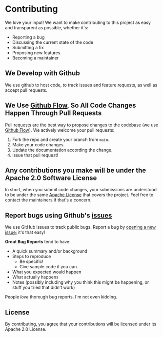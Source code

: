 # Contributing 
We love your input! We want to make contributing to this project as easy and transparent as possible, whether it's:

- Reporting a bug
- Discussing the current state of the code
- Submitting a fix
- Proposing new features
- Becoming a maintainer

## We Develop with Github
We use github to host code, to track issues and feature requests, as well as accept pull requests.

## We Use [Github Flow](https://guides.github.com/introduction/flow/index.html), So All Code Changes Happen Through Pull Requests
Pull requests are the best way to propose changes to the codebase (we use [Github Flow](https://guides.github.com/introduction/flow/index.html)). We actively welcome your pull requests:

1. Fork the repo and create your branch from `main`.
1. Make your code changes.
1. Update the documentation according the change.
1. Issue that pull request!

## Any contributions you make will be under the Apache 2.0 Software License
In short, when you submit code changes, your submissions are understood to be under the same [Apache License]([http://choosealicense.com/licenses/mit/](https://github.com/JovianX/helm-release-plugin/blob/main/LICENSE)) that covers the project. Feel free to contact the maintainers if that's a concern.

## Report bugs using Github's [issues](https://github.com/JovianX/helm-release-plugin/issues)
We use GitHub issues to track public bugs. Report a bug by [opening a new issue](https://github.com/JovianX/helm-release-plugin/issues/new); it's that easy!


**Great Bug Reports** tend to have:

- A quick summary and/or background
- Steps to reproduce
  - Be specific!
  - Give sample code if you can.
- What you expected would happen
- What actually happens
- Notes (possibly including why you think this might be happening, or stuff you tried that didn't work)

People *love* thorough bug reports. I'm not even kidding.


## License
By contributing, you agree that your contributions will be licensed under its Apache 2.0 License.
